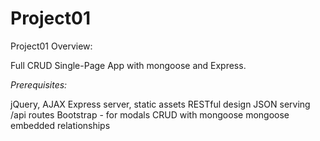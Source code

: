 # Project01
Project01 Overview:

Full CRUD Single-Page App with mongoose and Express.

*Prerequisites:*

jQuery, AJAX
Express server, static assets
RESTful design
JSON serving /api routes
Bootstrap - for modals
CRUD with mongoose
mongoose embedded relationships

